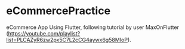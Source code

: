 # eCommercePractice
eCommerce App Using Flutter, following tutorial by user MaxOnFlutter (https://youtube.com/playlist?list=PLCAZyR6zw2px5C7L2cCG4aywx6g58MIoP).
